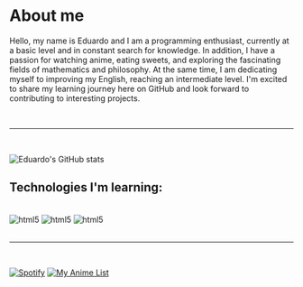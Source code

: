 # About me
<p> Hello, my name is Eduardo and I am a programming enthusiast, currently at a basic level and in constant search for knowledge. In addition, I have a passion for watching anime, eating sweets, and exploring the fascinating fields of mathematics and philosophy. At the same time, I am dedicating myself to improving my English, reaching an intermediate level. I'm excited to share my learning journey here on GitHub and look forward to contributing to interesting projects.</p>
<br/>

---
<br/>



![Eduardo's GitHub stats](https://github-readme-stats.vercel.app/api?username=eddiesxz&show_icons=true&theme=dark)

## Technologies I'm learning:

<div style = "display = inline_block"><br/>
 <img  align ="center" alt="html5" src="https://img.shields.io/badge/HTML5-E34F26?style=for-the-badge&logo=html5&logoColor=white">
<img  align ="center" alt="html5" src="https://img.shields.io/badge/CSS3-1572B6?style=for-the-badge&logo=css3&logoColor=white">
<img  align ="center" alt="html5" src="https://img.shields.io/badge/JavaScript-323330?style=for-the-badge&logo=javascript&logoColor=F7DF1E">
<br>
<br>

---

<br/> 

[![Spotify](https://img.shields.io/badge/Spotify-1ED760?&style=for-the-badge&logo=spotify&logoColor=white)](https://open.spotify.com/playlist/2snNKLKYeBqmJ9YQkUCdGV)
[![My Anime List](https://img.shields.io/badge/Myanimelist-2E51A2?style=for-the-badge&logo=myanimelist&logoColor=white)](https://myanimelist.net/profile/Ed_arty)

</div>
